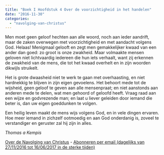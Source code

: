 ```yaml
---
title: "Boek I Hoofdstuk 4 Over de voorzichtigheid in het handelen"
date: "2016-11-30"
categories: 
  - "navolging-van-christus"
---
```


Men moet geen geloof hechten aan alle woord, noch aan ieder aandrift, maar de zaken overwegen met voorzichtigheid en met aandacht volgens God. Helaas! Menigmaal gelooft en zegt men gemakkelijker kwaad van een ander dan goed: zo groot is onze zwakheid. Maar volmaakte mensen geloven niet lichtvaardig iedereen die hun iets verhaalt, want zij erkennen de zwakheid van de mens, die tot het kwaad overhelt en in zijn woorden dikwijls struikelt.

Het is grote dwaasheid niet te werk te gaan met overhaasting, en niet hardnekkig te blijven in zijn eigen gevoelens. Het behoort mede tot de wijsheid, geen geloof te geven aan alle mensenpraat; en niet aanstonds aan anderen mede te delen, wat men gehoord of geloofd heeft. Vraag raad aan een wijze en godvrezende man; en laat u liever geleiden door iemand die beter is, dan uw eigen goeddunken te volgen.

Een heilig leven maakt de mens wijs volgens God, en in vele dingen ervaren. Hoe meer iemand in zichzelf ootmoedig en aan God onderdanig is, zoveel te verstandiger en geruster zal hij zijn in alles.

_Thomas a Kempis_

[Over de Navolging van Christus](/blog/de-navolging-van-christus-in-de-sterke-tijden/) - [Abonneren per email (dagelijks van 27/11/2016 tot 16/06/2017 in de sterke tijden)](http://eepurl.com/cg9VGT)
